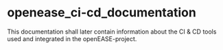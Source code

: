 # openease_ci-cd_documentation

This documentation shall later contain information about the CI & CD tools used and integrated in the openEASE-project.
